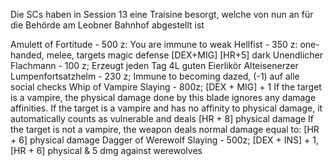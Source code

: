 Die SCs haben in Session 13 eine Traisine besorgt, welche von nun an für die Behörde am Leobner Bahnhof abgestellt ist

Amulett of Fortitude - 500 z: You are immune to weak
Hellfist - 350 z: one-handed, melee, targets magic defense [DEX+MIG] [HR+5] dark
Unendlicher Flachmann - 100 z; Erzeugt jeden Tag 4L guten Eierlikör
Alteisenerzer Lumpenfortsatzhelm - 230 z; Immune to becoming dazed, (-1) auf alle social checks
Whip of Vampire Slaying - 800z; [DEX + MIG] + 1
  If the target is a vampire, the physical damage done by this blade ignores any damage affinities. If the target is a vampire and has no affinity to physical damage, it automatically counts as vulnerable and deals 
  [HR + 8] physical damage
  If the target is not a vampire, the weapon deals normal damage equal to: 
  [HR + 6] physical damage
Dagger of Werewolf Slaying - 500z; [DEX + INS] + 1, [HR + 6] physical & 5 dmg against werewolves
